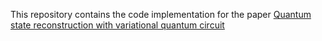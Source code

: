 This repository contains the code implementation for the paper [Quantum state reconstruction with variational quantum circuit](https://arxiv.org/abs/2507.01246)